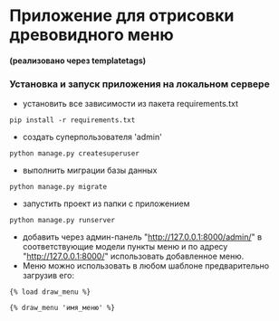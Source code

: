 # Приложение для отрисовки древовидного меню 
#### (реализовано через templatetags)

### Установка и запуск приложения на локальном сервере

- установить все зависимости из пакета requirements.txt
```angular2html
pip install -r requirements.txt
```
- создать суперпользователя 'admin'
```angular2html
python manage.py createsuperuser
```
- выполнить миграции базы данных
```angular2html
python manage.py migrate
```
- запустить проект из папки с приложением
```angular2html
python manage.py runserver
```
- добавить через админ-панель "http://127.0.0.1:8000/admin/" в соответствующие модели пункты меню и по адресу "http://127.0.0.1:8000/" использовать добавленное меню.
- Меню можно использовать в любом шаблоне предварительно загрузив его:
```angular2html
{% load draw_menu %}

{% draw_menu 'имя_меню' %}
```